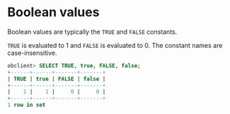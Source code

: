 # Boolean values

Boolean values are typically the `TRUE` and `FALSE` constants.

`TRUE` is evaluated to 1 and `FALSE` is evaluated to 0. The constant names are case-insensitive.

```sql
obclient> SELECT TRUE, true, FALSE, false;
+------+------+-------+-------+
| TRUE | true | FALSE | false |
+------+------+-------+-------+
|    1 |    1 |     0 |     0 |
+------+------+-------+-------+
1 row in set
```
